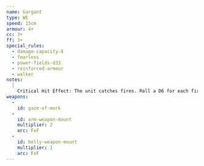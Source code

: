 ```yaml
---
name: Gargant
type: WE
speed: 15cm
armour: 4+
cc: 3+
ff: 3+
special_rules:
  - damage-capacity-8
  - fearless
  - power-fields-d33
  - reinforced-armour
  - walker
notes:
  |
    Critical Hit Effect: The unit catches fires. Roll a D6 for each fire burning on the unit in the end phase of each turn. On a roll of 1 a second fire starts, and on a roll of 5–6 the fire is put out. Any fires not put out cause one point of damage.
weapons:
  -
    id: gaze-of-mork
  -
    id: arm-weapon-mount
    multiplier: 2
    arc: FxF
  -
    id: belly-weapon-mount
    multiplier: 1
    arc: FxF
---
```

